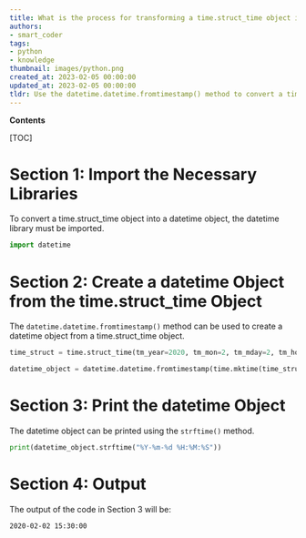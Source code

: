 ```yaml
---
title: What is the process for transforming a time.struct_time object into a datetime object?
authors:
- smart_coder
tags:
- python
- knowledge
thumbnail: images/python.png
created_at: 2023-02-05 00:00:00
updated_at: 2023-02-05 00:00:00
tldr: Use the datetime.datetime.fromtimestamp() method to convert a time.struct\_time object into a datetime object in Python.
---
```


**Contents**

[TOC]

# Section 1: Import the Necessary Libraries

To convert a time.struct_time object into a datetime object, the datetime library must be imported. 

```python
import datetime
```

# Section 2: Create a datetime Object from the time.struct_time Object

The `datetime.datetime.fromtimestamp()` method can be used to create a datetime object from a time.struct_time object. 

```python
time_struct = time.struct_time(tm_year=2020, tm_mon=2, tm_mday=2, tm_hour=15, tm_min=30, tm_sec=0, tm_wday=6, tm_yday=33, tm_isdst=-1)

datetime_object = datetime.datetime.fromtimestamp(time.mktime(time_struct))
```

# Section 3: Print the datetime Object

The datetime object can be printed using the `strftime()` method. 

```python
print(datetime_object.strftime("%Y-%m-%d %H:%M:%S"))
```

# Section 4: Output

The output of the code in Section 3 will be:

```
2020-02-02 15:30:00
```
